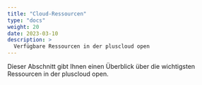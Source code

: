 ```yaml
---
title: "Cloud-Ressourcen"
type: "docs"
weight: 20
date: 2023-03-10
description: >
  Verfügbare Ressourcen in der pluscloud open
---
```

Dieser Abschnitt gibt Ihnen einen Überblick über die wichtigsten Ressourcen in der pluscloud open.
